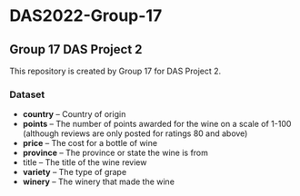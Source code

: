 # DAS2022-Group-17

## Group 17 DAS Project 2

This repository is created by Group 17 for DAS Project 2.

### Dataset

- **country** – Country of origin
- **points** – The number of points awarded for the wine on a scale of 1-100 (although reviews
are only posted for ratings 80 and above)
- **price** – The cost for a bottle of wine
- **province** – The province or state the wine is from
- title – The title of the wine review
- **variety** – The type of grape
- **winery** – The winery that made the wine
